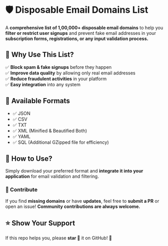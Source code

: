 # **🛡️ Disposable Email Domains List**  

A **comprehensive list of 1,00,000+ disposable email domains** to help you **filter or restrict user signups** and prevent fake email addresses in your **subscription forms, registrations, or any input validation process.**  

## **🚀 Why Use This List?**  
✅ **Block spam & fake signups** before they happen  
✅ **Improve data quality** by allowing only real email addresses  
✅ **Reduce fraudulent activities** in your platform  
✅ **Easy integration** into any system  

## **📂 Available Formats**  
- ✅ JSON  
- ✅ CSV  
- ✅ TXT  
- ✅ XML (Minified & Beautified Both)  
- ✅ YAML  
- ✅ SQL (Additional GZipped file for efficiency)  

## **🔧 How to Use?**  
Simply download your preferred format and **integrate it into your application** for email validation and filtering.  

### **📝 Contribute**  
If you find **missing domains** or have **updates**, feel free to **submit a PR** or open an issue! **Community contributions are always welcome.**  

## **⭐ Show Your Support**  
If this repo helps you, please **star 🌟** it on GitHub! 🚀  
